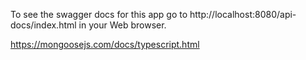 To see the swagger docs for this app go to http://localhost:8080/api-docs/index.html in your Web browser.

https://mongoosejs.com/docs/typescript.html
